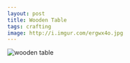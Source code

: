 ```yaml
---
layout: post
title: Wooden Table
tags: crafting
image: http://i.imgur.com/ergwx4o.jpg
---
```

![wooden table](http://i.imgur.com/ergwx4o.jpg)

